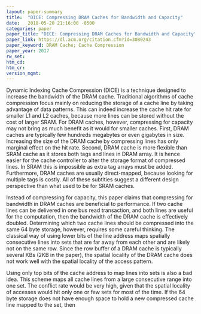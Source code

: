 ```yaml
---
layout: paper-summary
title:  "DICE: Compressing DRAM Caches for Bandwidth and Capacity"
date:   2018-05-20 21:16:00 -0500
categories: paper
paper_title: "DICE: Compressing DRAM Caches for Bandwidth and Capacity"
paper_link: https://dl.acm.org/citation.cfm?id=3080243
paper_keyword: DRAM Cache; Cache Compression
paper_year: 2017
rw_set: 
htm_cd: 
htm_cr: 
version_mgmt: 
---
```


Dynamic Indexing Cache Compression (DICE) is a technique designed to increase the bandwidth of the 
DRAM cache. Traditional algorithms of cache compression focus mainly on reducing the storage of 
a cache line by taking advantage of data patterns. This can indeed increase the cache hit rate for smaller
L1 and L2 caches, because more lines can be stored without the cost of larger SRAM. For DRAM caches, however,
compressing for capacity may not bring as much benefit as it would for smaller caches. First, DRAM caches 
are typically few hundreds megabytes or even gigabytes in size. Increasing the size of the DRAM cache by compressing 
lines has only marginal effect on the hit rate. Second, DRAM cache is more flexible than SRAM cache as it stores both 
tags and lines in DRAM array. It is hence easier for the cache controller to alter the storage format of compressed lines.
In SRAM this is impossible as extra tag arrays must be added. Furthermore, DRAM caches are usually direct-mapped,
because looking for multiple tags is costly. All of these subtlties suggest a different design perspective than 
what used to be for SRAM caches.

Instead of compressing for capacity, this paper claims that compressing for bandwidth in DRAM caches are 
beneficial to performance. If two cache lines can be delivered in one bus read transaction, and both lines are useful
for the computation, then the bandwidth of the DRAM cache is effectively doubled. Determining which two cache 
lines should be compressed into the same 64 byte storage, however, requires some careful thinking. The classical way of 
using lower bits of the line address maps spatially consecutive lines into sets that are far away from each other
and are likely not on the same row. Since the row buffer of a DRAM cache is typically several KBs (2KB in the paper), 
the spatial locality of the DRAM cache does not work well with the spatial locality of the access pattern. 

Using only top bits of the cache address to map lines into sets is also a bad idea. This scheme maps all cache lines 
from a large consecutive range into one set. The conflict rate would be very high, given that the spatial locality of 
accesses would hit only one or few sets for most of the time. If the 64 byte storage does not have enough space to hold
a new compressed cache line mapped to the set, then 